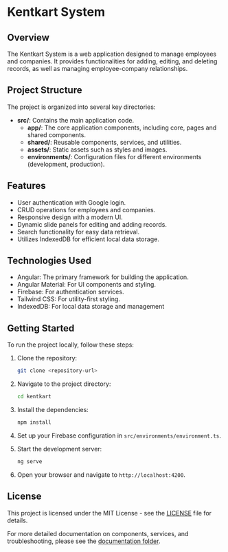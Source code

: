 # Kentkart System

## Overview
The Kentkart System is a web application designed to manage employees and companies. It provides functionalities for adding, editing, and deleting records, as well as managing employee-company relationships.

## Project Structure
The project is organized into several key directories:

- **src/**: Contains the main application code.
  - **app/**: The core application components, including core, pages and shared components.
  - **shared/**: Reusable components, services, and utilities.
  - **assets/**: Static assets such as styles and images.
  - **environments/**: Configuration files for different environments (development, production).

## Features
- User authentication with Google login.
- CRUD operations for employees and companies.
- Responsive design with a modern UI.
- Dynamic slide panels for editing and adding records.
- Search functionality for easy data retrieval.
- Utilizes IndexedDB for efficient local data storage.

## Technologies Used
- Angular: The primary framework for building the application.
- Angular Material: For UI components and styling.
- Firebase: For authentication services.
- Tailwind CSS: For utility-first styling.
- IndexedDB: For local data storage and management

## Getting Started
To run the project locally, follow these steps:

1. Clone the repository:
   ```bash
   git clone <repository-url>
   ```

2. Navigate to the project directory:
   ```bash
   cd kentkart
   ```

3. Install the dependencies:
   ```bash
   npm install
   ```

4. Set up your Firebase configuration in `src/environments/environment.ts`.

5. Start the development server:
   ```bash
   ng serve
   ```

6. Open your browser and navigate to `http://localhost:4200`.

## License
This project is licensed under the MIT License - see the [LICENSE](LICENSE) file for details.

For more detailed documentation on components, services, and troubleshooting, please see the [documentation folder](docs/).
